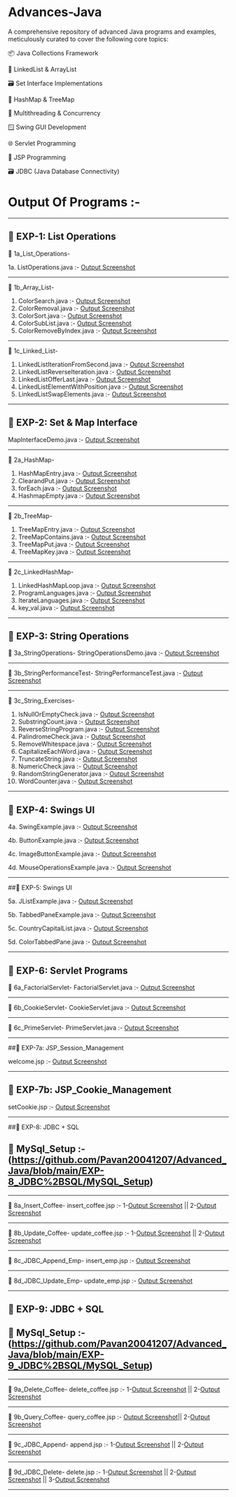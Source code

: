 # Advances-Java
A comprehensive repository of advanced Java programs and examples, meticulously curated to cover the following core topics:

📦 Java Collections Framework

🔗 LinkedList & ArrayList

🗃️ Set Interface Implementations

🧭 HashMap & TreeMap

🧵 Multithreading & Concurrency

🪟 Swing GUI Development

🌐 Servlet Programming 

🔐 JSP Programming

🗃️ JDBC (Java Database Connectivity)

# Output Of Programs :-
-----------------------------------------------------------------------------------------------------------------------------------------  

## 🔹 EXP-1: List Operations

📌 1a_List_Operations-

1a. ListOperations.java :- [Output Screenshot](https://github.com/Pavan20041207/Advanced_Java/blob/main/EXP-1_ListOperation/1a_ListOperation/Screenshot-1a_ListOperations.png)

----------------------------------------------------------------------------------------------------------------------------------------- 

📌 1b_Array_List-

1. ColorSearch.java        :- [Output Screenshot](https://github.com/Pavan20041207/Advanced_Java/blob/main/EXP-1_ListOperation/1b_ArrayList/Screenshot-1b_ArrayList_ColorSearch.png)
2. ColorRemoval.java       :- [Output Screenshot](https://github.com/Pavan20041207/Advanced_Java/blob/main/EXP-1_ListOperation/1b_ArrayList/Screenshot-1b_ArrayList_ColorRemoval.png)
3. ColorSort.java          :- [Output Screenshot](https://github.com/Pavan20041207/Advanced_Java/blob/main/EXP-1_ListOperation/1b_ArrayList/Screenshot-1b_ArrayList_ColorSorter.png)
4. ColorSubList.java       :- [Output Screenshot](https://github.com/Pavan20041207/Advanced_Java/blob/main/EXP-1_ListOperation/1b_ArrayList/Screenshot-1b_ArrayList_ColorSubList.png)
5. ColorRemoveByIndex.java :- [Output Screenshot](https://github.com/Pavan20041207/Advanced_Java/blob/main/EXP-1_ListOperation/1b_ArrayList/Screenshot-1b_ArrayList_DeleteNthColor.png)

----------------------------------------------------------------------------------------------------------------------------------------- 

📌 1c_Linked_List-

1. LinkedListIterationFromSecond.java :- [Output Screenshot](https://github.com/Pavan20041207/Advanced_Java/blob/main/EXP-1_ListOperation/1c_LinkedList/Screenshot-1c_LinkedList_Iterator.png)
2. LinkedListReverseIteration.java    :- [Output Screenshot](https://github.com/Pavan20041207/Advanced_Java/blob/main/EXP-1_ListOperation/1c_LinkedList/Screenshot-1c_Linkedlist_ReverseLinkedListIteration.png)
3. LinkedListOfferLast.java           :- [Output Screenshot](https://github.com/Pavan20041207/Advanced_Java/blob/main/EXP-1_ListOperation/1c_LinkedList/Screenshot-1c_LinkedList_InsertAtEnd.png)
4. LinkedListElementWithPosition.java :- [Output Screenshot](https://github.com/Pavan20041207/Advanced_Java/blob/main/EXP-1_ListOperation/1c_LinkedList/Screenshot-1c_LinkedList_DisplayElementsWithPositions.png)
5. LinkedListSwapElements.java        :- [Output Screenshot](https://github.com/Pavan20041207/Advanced_Java/blob/main/EXP-1_ListOperation/1c_LinkedList/Screenshot-1c_LinkedList_SwapElementsInLinkedList.png)
 
----------------------------------------------------------------------------------------------------------------------------------------- 

## 🔸 EXP-2: Set & Map Interface

MapInterfaceDemo.java :- [Output Screenshot](https://github.com/Pavan20041207/Advanced_Java/blob/main/EXP-2_SetInterface/MapInterfaceDemo.png)

-----------------------------------------------------------------------------------------------------------------------------------------  

📌 2a_HashMap-

1. HashMapEntry.java :- [Output Screenshot](https://github.com/Pavan20041207/Advanced_Java/blob/main/EXP-2_SetInterface/2a_HashMap/Screenshot-HashMap_1.png)
2. ClearandPut.java  :- [Output Screenshot](https://github.com/Pavan20041207/Advanced_Java/blob/main/EXP-2_SetInterface/2a_HashMap/Screenshot-HashMap_2.png)
3. forEach.java      :- [Output Screenshot](https://github.com/Pavan20041207/Advanced_Java/blob/main/EXP-2_SetInterface/2a_HashMap/Screenshot-HashMap_3.png)
4. HashmapEmpty.java :- [Output Screenshot](https://github.com/Pavan20041207/Advanced_Java/blob/main/EXP-2_SetInterface/2a_HashMap/Screenshot-HashMap_4.png)

-----------------------------------------------------------------------------------------------------------------------------------------  

📌 2b_TreeMap-

1. TreeMapEntry.java    :- [Output Screenshot](https://github.com/Pavan20041207/Advanced_Java/blob/main/EXP-2_SetInterface/2b_TreeMap/Screenshot-Tree_Map_1.png)
2. TreeMapContains.java :- [Output Screenshot](https://github.com/Pavan20041207/Advanced_Java/blob/main/EXP-2_SetInterface/2b_TreeMap/Screenshot-Tree_Map_2.png)
3. TreeMapPut.java      :- [Output Screenshot](https://github.com/Pavan20041207/Advanced_Java/blob/main/EXP-2_SetInterface/2b_TreeMap/Screenshot-Tree_Map_3.png)
4. TreeMapKey.java      :- [Output Screenshot](https://github.com/Pavan20041207/Advanced_Java/blob/main/EXP-2_SetInterface/2b_TreeMap/Screenshot-Tree_Map_4.png)

-----------------------------------------------------------------------------------------------------------------------------------------  

📌 2c_LinkedHashMap-

1. LinkedHashMapLoop.java :- [Output Screenshot](https://github.com/Pavan20041207/Advanced_Java/blob/main/EXP-2_SetInterface/2c_LinkedHashMap/Screenshot-Linked_HashMap_1.png)
2. ProgramLanguages.java  :- [Output Screenshot](https://github.com/Pavan20041207/Advanced_Java/blob/main/EXP-2_SetInterface/2c_LinkedHashMap/Screenshot-Linked_HashMap_2.png)
3. IterateLanguages.java  :- [Output Screenshot](https://github.com/Pavan20041207/Advanced_Java/blob/main/EXP-2_SetInterface/2c_LinkedHashMap/Screenshot-Linked_HashMap_3.png)
4. key_val.java           :- [Output Screenshot](https://github.com/Pavan20041207/Advanced_Java/blob/main/EXP-2_SetInterface/2c_LinkedHashMap/Screenshot-Linked_HashMap_4.png)

-----------------------------------------------------------------------------------------------------------------------------------------  

## 🔹 EXP-3: String Operations

📌 3a_StringOperations- 
StringOperationsDemo.java :- [Output Screenshot](https://github.com/Pavan20041207/Advanced_Java/blob/main/EXP-3_StringOperation/3a_StringOperations/Screenshot-3a_String_Operations.png)

-----------------------------------------------------------------------------------------------------------------------------------------  

📌 3b_StringPerformanceTest-
StringPerformanceTest.java :- [Output Screenshot](https://github.com/Pavan20041207/Advanced_Java/blob/main/EXP-3_StringOperation/3b_StringPerformanceTest/Screenshot-2b_String_PerformanceTest.png)

-----------------------------------------------------------------------------------------------------------------------------------------  

📌 3c_String_Exercises-
1. IsNullOrEmptyCheck.java :- [Output Screenshot](https://github.com/Pavan20041207/Advanced_Java/blob/main/EXP-3_StringOperation/3c_String_Exercises/Screenshot-3b_String_IsNullOrEmptyCheck.png)
2. SubstringCount.java :- [Output Screenshot](https://github.com/Pavan20041207/Advanced_Java/blob/main/EXP-3_StringOperation/3c_String_Exercises/Screenshot-3b_String_SubstringCount.png)
3. ReverseStringProgram.java :- [Output Screenshot](https://github.com/Pavan20041207/Advanced_Java/blob/main/EXP-3_StringOperation/3c_String_Exercises/Screenshot-3b_String_ReverseStringProgram.png)
4. PalindromeCheck.java :- [Output Screenshot](https://github.com/Pavan20041207/Advanced_Java/blob/main/EXP-3_StringOperation/3c_String_Exercises/Screenshot-3b_String_PalindromeCheck.png)
5. RemoveWhitespace.java :- [Output Screenshot](https://github.com/Pavan20041207/Advanced_Java/blob/main/EXP-3_StringOperation/3c_String_Exercises/Screenshot-3b_String_RemoveWhitespace.png)
6. CapitalizeEachWord.java :- [Output Screenshot](https://github.com/Pavan20041207/Advanced_Java/blob/main/EXP-3_StringOperation/3c_String_Exercises/Screenshot-3c_String_CapitalizeEachWord.png)
7. TruncateString.java :- [Output Screenshot](https://github.com/Pavan20041207/Advanced_Java/blob/main/EXP-3_StringOperation/3c_String_Exercises/Screenshot-3c_String_TruncateString.png)
8. NumericCheck.java :- [Output Screenshot](https://github.com/Pavan20041207/Advanced_Java/blob/main/EXP-3_StringOperation/3c_String_Exercises/Screenshot-3c_String_NumericCheck.png)
9. RandomStringGenerator.java :- [Output Screenshot](https://github.com/Pavan20041207/Advanced_Java/blob/main/EXP-3_StringOperation/3c_String_Exercises/Screenshot-3c_String_RandomStringGenerator.png)
10. WordCounter.java :- [Output Screenshot](https://github.com/Pavan20041207/Advanced_Java/blob/main/EXP-3_StringOperation/3c_String_Exercises/Screenshot-3c_String_WordCounter.png)

-----------------------------------------------------------------------------------------------------------------------------------------  

## 🔸 EXP-4: Swings UI

4a. SwingExample.java :- [Output Screenshot](https://github.com/Pavan20041207/Advanced_Java/blob/main/EXP-4_Swings/Screenshot-4a_Swings_SwingExample.png)

4b. ButtonExample.java :- [Output Screenshot](https://github.com/Pavan20041207/Advanced_Java/blob/main/EXP-4_Swings/Screenshot-4b_Swings_ButtonExample.png)

4c. ImageButtonExample.java :- [Output Screenshot](https://github.com/Pavan20041207/Advanced_Java/blob/main/EXP-4_Swings/Screenshot-4c_Swings_ImageButtonExample.png)

4d. MouseOperationsExample.java :- [Output Screenshot](https://github.com/Pavan20041207/Advanced_Java/blob/main/EXP-4_Swings/Screenshot-4d_Swings_MouseOperationsExample.png)

-----------------------------------------------------------------------------------------------------------------------------------------  

##🔹 EXP-5: Swings UI

5a. JListExample.java :- [Output Screenshot](https://github.com/Pavan20041207/Advanced_Java/blob/main/EXP-5_Swings/Screenshot-5a_Swings_JListExample.png)

5b. TabbedPaneExample.java :- [Output Screenshot](https://github.com/Pavan20041207/Advanced_Java/blob/main/EXP-5_Swings/Screenshot-5b_Swings_TabbedPaneExample.png)

5c. CountryCapitalList.java :- [Output Screenshot](https://github.com/Pavan20041207/Advanced_Java/blob/main/EXP-5_Swings/Screenshot-5c_Swings_CountryCapitalList.png)

5d. ColorTabbedPane.java :- [Output Screenshot](https://github.com/Pavan20041207/Advanced_Java/blob/main/EXP-5_Swings/Screenshot-5d_Swings_ColorTabbedPane.png)

-----------------------------------------------------------------------------------------------------------------------------------------  

## 🔸 EXP-6: Servlet Programs

📌 6a_FactorialServlet-
FactorialServlet.java :- [Output Screenshot](https://github.com/Pavan20041207/Advanced_Java/blob/main/EXP-6_servlet/6a_FactorialServlet/Screenshot-6a_FactorialServlet.png)

-----------------------------------------------------------------------------------------------------------------------------------------  

📌 6b_CookieServlet-
CookieServlet.java :- [Output Screenshot](https://github.com/Pavan20041207/Advanced_Java/blob/main/EXP-6_servlet/6b_CookieServlet/Screenshot-6b_CookieServlet.png)

-----------------------------------------------------------------------------------------------------------------------------------------  

📌 6c_PrimeServlet-
PrimeServlet.java :- [Output Screenshot](https://github.com/Pavan20041207/Advanced_Java/blob/main/EXP-6_servlet/6c_PrimeServlet/Screenshot-6c_PrimeServlet.png)

-----------------------------------------------------------------------------------------------------------------------------------------  

##🔹 EXP-7a: JSP_Session_Management 

welcome.jsp :- [Output Screenshot](https://github.com/Pavan20041207/Advanced_Java/blob/main/EXP-7a_JSP_Session_Management/Screenshot-7a_Session_Management.png)

-----------------------------------------------------------------------------------------------------------------------------------------  

## 🔹 EXP-7b: JSP_Cookie_Management 

setCookie.jsp :- [Output Screenshot](https://github.com/Pavan20041207/Advanced_Java/blob/main/EXP-7b_JSP_Cookie_Management/Screenshot-7b_Cookie_Management.png)

-----------------------------------------------------------------------------------------------------------------------------------------  

##🔸 EXP-8: JDBC + SQL 

## 🐬 MySql_Setup :- (https://github.com/Pavan20041207/Advanced_Java/blob/main/EXP-8_JDBC%2BSQL/MySQL_Setup)

-----------------------------------------------------------------------------------------------------------------------------------------  

📌 8a_Insert_Coffee-
insert_coffee.jsp :- 1-[Output Screenshot](https://github.com/Pavan20041207/Advanced_Java/blob/main/EXP-8_JDBC%2BSQL/8a_Insert_Coffee/8a1.png) ||
2-[Output Screenshot](https://github.com/Pavan20041207/Advanced_Java/blob/main/EXP-8_JDBC%2BSQL/8a_Insert_Coffee/8a2.png)

-----------------------------------------------------------------------------------------------------------------------------------------  

📌 8b_Update_Coffee-
update_coffee.jsp :- 1-[Output Screenshot](https://github.com/Pavan20041207/Advanced_Java/blob/main/EXP-8_JDBC%2BSQL/8b_Update_Coffee/8b1.png) ||
2-[Output Screenshot](https://github.com/Pavan20041207/Advanced_Java/blob/main/EXP-8_JDBC%2BSQL/8b_Update_Coffee/8b2.png)

-----------------------------------------------------------------------------------------------------------------------------------------  

📌 8c_JDBC_Append_Emp-
insert_emp.jsp :- [Output Screenshot](https://github.com/Pavan20041207/Advanced_Java/blob/main/EXP-8_JDBC%2BSQL/8c_JDBC_Append_Emp/Screenshot-8c_JDBC_append.png)

-----------------------------------------------------------------------------------------------------------------------------------------  

📌 8d_JDBC_Update_Emp-
update_emp.jsp :- [Output Screenshot](https://github.com/Pavan20041207/Advanced_Java/blob/main/EXP-8_JDBC%2BSQL/8d_JDBC_Update_Emp/Screenshot-8d_JDBC_Update.png)

-----------------------------------------------------------------------------------------------------------------------------------------  

## 🔹 EXP-9: JDBC + SQL

## 🐬 MySql_Setup :- (https://github.com/Pavan20041207/Advanced_Java/blob/main/EXP-9_JDBC%2BSQL/MySQL_Setup)

-----------------------------------------------------------------------------------------------------------------------------------------  

📌 9a_Delete_Coffee- 
delete_coffee.jsp :- 1-[Output Screenshot](https://github.com/Pavan20041207/Advanced_Java/blob/main/EXP-9_JDBC%2BSQL/9a_Delete_Coffee/9a1.png) ||
2-[Output Screenshot](https://github.com/Pavan20041207/Advanced_Java/blob/main/EXP-9_JDBC%2BSQL/9a_Delete_Coffee/9a2.png)

-----------------------------------------------------------------------------------------------------------------------------------------  

📌 9b_Query_Coffee-
query_coffee.jsp :- [Output Screenshot](https://github.com/PadmarajKurundwade07/Advanced-JAVA/blob/main/EXP-9_JDBC_%2B_SQL/9b_Query_Coffee/9b1.png)||
2-[Output Screenshot](https://github.com/PadmarajKurundwade07/Advanced-JAVA/blob/main/EXP-9_JDBC_%2B_SQL/9b_Query_Coffee/9b2.png)


-----------------------------------------------------------------------------------------------------------------------------------------  

📌 9c_JDBC_Append- 
append.jsp :- 1-[Output Screenshot](https://github.com/PadmarajKurundwade07/Advanced-JAVA/blob/main/EXP-9_JDBC_%2B_SQL/9c_JDBC_Append/9c1.png) ||
2-[Output Screenshot](https://github.com/PadmarajKurundwade07/Advanced-JAVA/blob/main/EXP-9_JDBC_%2B_SQL/9c_JDBC_Append/9c2.png)

-----------------------------------------------------------------------------------------------------------------------------------------  

📌 9d_JDBC_Delete-
delete.jsp :- 1-[Output Screenshot](https://github.com/PadmarajKurundwade07/Advanced-JAVA/blob/main/EXP-9_JDBC_%2B_SQL/9d_JDBC_Delete/9d1.png) ||
2-[Output Screenshot](https://github.com/PadmarajKurundwade07/Advanced-JAVA/blob/main/EXP-9_JDBC_%2B_SQL/9d_JDBC_Delete/9d2.png) ||
3-[Output Screenshot](https://github.com/PadmarajKurundwade07/Advanced-JAVA/blob/main/EXP-9_JDBC_%2B_SQL/9d_JDBC_Delete/9d3.png)

-----------------------------------------------------------------------------------------------------------------------------------------  





